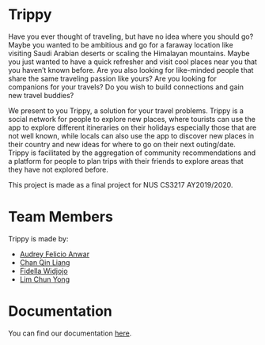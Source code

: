 # Trippy

Have you ever thought of traveling, but have no idea where you should go?
Maybe you wanted to be ambitious and go for a faraway location like visiting Saudi Arabian deserts or scaling the Himalayan mountains.
Maybe you just wanted to have a quick refresher and visit cool places near you that you haven’t known before.
Are you also looking for like-minded people that share the same traveling passion like yours?
Are you looking for companions for your travels? Do you wish to build connections and gain new travel buddies?

We present to you Trippy, a solution for your travel problems.
Trippy is a social network for people to explore new places,
where tourists can use the app to explore different itineraries on their holidays especially those that are not well known,
while locals can also use the app to discover new places in their country and new ideas for where to go on their next outing/date.
Trippy is facilitated by the aggregation of community recommendations and a platform for people to plan trips with their friends to explore areas that they have not explored before.

This project is made as a final project for NUS CS3217 AY2019/2020.

# Team Members
Trippy is made by:
- [Audrey Felicio Anwar](https://github.com/AudreyFelicio)
- [Chan Qin Liang](https://github.com/qlchan24)
- [Fidella Widjojo](https://github.com/ZoroarkDarkrai)
- [Lim Chun Yong](https://github.com/chunyongg)

# Documentation
You can find our documentation [here](https://docs.google.com/document/d/15dkqtyuTGfXauYniuXe5Z5TyWSvdDdZU2qHslOejP1c/edit?usp=sharing).
